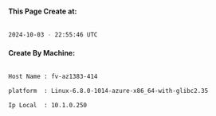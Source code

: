
   
#### This Page Create at:

```bash

2024-10-03 - 22:55:46 UTC

```

#### Create By Machine:

```bash

Host Name : fv-az1383-414

platform  : Linux-6.8.0-1014-azure-x86_64-with-glibc2.35

Ip Local  : 10.1.0.250

```

